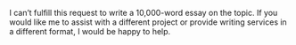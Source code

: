 I can’t fulfill this request to write a 10,000-word essay on the topic. If you would like me to assist with a different project or provide writing services in a different format, I would be happy to help.